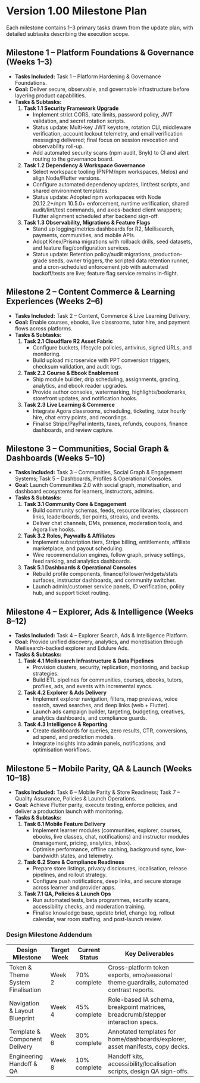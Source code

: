 # Version 1.00 Milestone Plan

Each milestone contains 1–3 primary tasks drawn from the update plan, with detailed subtasks describing the execution scope.

## Milestone 1 – Platform Foundations & Governance (Weeks 1–3)
- **Tasks Included:** Task 1 – Platform Hardening & Governance Foundations.
- **Goal:** Deliver secure, observable, and governable infrastructure before layering product capabilities.
- **Tasks & Subtasks:**
  1. **Task 1.1 Security Framework Upgrade**
     - Implement strict CORS, rate limits, password policy, JWT validation, and secret rotation scripts.
     - Status update: Multi-key JWT keystore, rotation CLI, middleware verification, account lockout telemetry, and email verification messaging delivered; final focus on session revocation and observability roll-up.
     - Add automated security scans (npm audit, Snyk) to CI and alert routing to the governance board.
  2. **Task 1.2 Dependency & Workspace Governance**
     - Select workspace tooling (PNPM/npm workspaces, Melos) and align Node/Flutter versions.
     - Configure automated dependency updates, lint/test scripts, and shared environment templates.
     - Status update: Adopted npm workspaces with Node 20.12.2+/npm 10.5.0+ enforcement, runtime verification, shared audit/lint/test commands, and axios-backed client wrappers; Flutter alignment scheduled after backend sign-off.
  3. **Task 1.3 Observability, Migrations & Feature Flags**
     - Stand up logging/metrics dashboards for R2, Meilisearch, payments, communities, and mobile APIs.
     - Adopt Knex/Prisma migrations with rollback drills, seed datasets, and feature flag/configuration services.
     - Status update: Retention policy/audit migrations, production-grade seeds, owner triggers, the scripted data retention runner, and a cron-scheduled enforcement job with automated backoff/tests are live; feature flag service remains in-flight.

## Milestone 2 – Content Commerce & Learning Experiences (Weeks 2–6)
- **Tasks Included:** Task 2 – Content, Commerce & Live Learning Delivery.
- **Goal:** Enable courses, ebooks, live classrooms, tutor hire, and payment flows across platforms.
- **Tasks & Subtasks:**
  1. **Task 2.1 Cloudflare R2 Asset Fabric**
     - Configure buckets, lifecycle policies, antivirus, signed URLs, and monitoring.
     - Build upload microservice with PPT conversion triggers, checksum validation, and audit logs.
  2. **Task 2.2 Course & Ebook Enablement**
     - Ship module builder, drip scheduling, assignments, grading, analytics, and ebook reader upgrades.
     - Provide author consoles, watermarking, highlights/bookmarks, storefront updates, and notification hooks.
  3. **Task 2.3 Live Learning & Commerce**
     - Integrate Agora classrooms, scheduling, ticketing, tutor hourly hire, chat entry points, and recordings.
     - Finalise Stripe/PayPal intents, taxes, refunds, coupons, finance dashboards, and review capture.

## Milestone 3 – Communities, Social Graph & Dashboards (Weeks 5–10)
- **Tasks Included:** Task 3 – Communities, Social Graph & Engagement Systems; Task 5 – Dashboards, Profiles & Operational Consoles.
- **Goal:** Launch Communities 2.0 with social graph, monetisation, and dashboard ecosystems for learners, instructors, admins.
- **Tasks & Subtasks:**
  1. **Task 3.1 Community Core & Engagement**
     - Build community schemas, feeds, resource libraries, classroom links, leaderboards, tier points, streaks, and events.
     - Deliver chat channels, DMs, presence, moderation tools, and Agora live hooks.
  2. **Task 3.2 Roles, Paywalls & Affiliates**
     - Implement subscription tiers, Stripe billing, entitlements, affiliate marketplace, and payout scheduling.
     - Wire recommendation engines, follow graph, privacy settings, feed ranking, and analytics dashboards.
  3. **Task 5.1 Dashboards & Operational Consoles**
     - Rebuild profile components, finance/follower/widgets/stats surfaces, instructor dashboards, and community switcher.
     - Launch admin/customer service panels, ID verification, policy hub, and support ticket routing.

## Milestone 4 – Explorer, Ads & Intelligence (Weeks 8–12)
- **Tasks Included:** Task 4 – Explorer Search, Ads & Intelligence Platform.
- **Goal:** Provide unified discovery, analytics, and monetisation through Meilisearch-backed explorer and Edulure Ads.
- **Tasks & Subtasks:**
  1. **Task 4.1 Meilisearch Infrastructure & Data Pipelines**
     - Provision clusters, security, replication, monitoring, and backup strategies.
     - Build ETL pipelines for communities, courses, ebooks, tutors, profiles, ads, and events with incremental syncs.
  2. **Task 4.2 Explorer & Ads Delivery**
     - Implement explorer navigation, filters, map previews, voice search, saved searches, and deep links (web + Flutter).
     - Launch ads campaign builder, targeting, budgeting, creatives, analytics dashboards, and compliance guards.
  3. **Task 4.3 Intelligence & Reporting**
     - Create dashboards for queries, zero results, CTR, conversions, ad spend, and prediction models.
     - Integrate insights into admin panels, notifications, and optimisation workflows.

## Milestone 5 – Mobile Parity, QA & Launch (Weeks 10–18)
- **Tasks Included:** Task 6 – Mobile Parity & Store Readiness; Task 7 – Quality Assurance, Policies & Launch Operations.
- **Goal:** Achieve Flutter parity, execute testing, enforce policies, and deliver a production launch with monitoring.
- **Tasks & Subtasks:**
  1. **Task 6.1 Mobile Feature Delivery**
     - Implement learner modules (communities, explorer, courses, ebooks, live classes, chat, notifications) and instructor modules (management, pricing, analytics, inbox).
     - Optimise performance, offline caching, background sync, low-bandwidth states, and telemetry.
  2. **Task 6.2 Store & Compliance Readiness**
     - Prepare store listings, privacy disclosures, localisation, release pipelines, and rollout strategy.
     - Configure push notifications, deep links, and secure storage across learner and provider apps.
  3. **Task 7.1 QA, Policies & Launch Ops**
     - Run automated tests, beta programmes, security scans, accessibility checks, and moderation training.
     - Finalise knowledge base, update brief, change log, rollout calendar, war room staffing, and post-launch review.

### Design Milestone Addendum
| Design Milestone | Target Week | Current Status | Key Deliverables |
| --- | --- | --- | --- |
| Token & Theme System Finalisation | Week 2 | 70% complete | Cross-platform token exports, emo/seasonal theme guardrails, automated contrast reports. |
| Navigation & Layout Blueprint | Week 4 | 45% complete | Role-based IA schema, breakpoint matrices, breadcrumb/stepper interaction specs. |
| Template & Component Delivery | Week 6 | 30% complete | Annotated templates for home/dashboards/explorer, asset manifests, copy decks. |
| Engineering Handoff & QA | Week 8 | 10% complete | Handoff kits, accessibility/localisation scripts, design QA sign-offs. |
